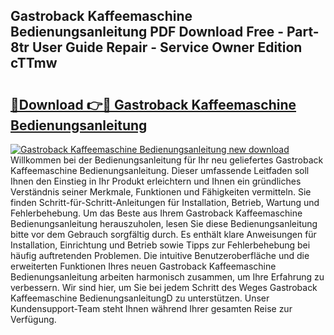 ## Gastroback Kaffeemaschine Bedienungsanleitung PDF Download Free - Part-8tr User Guide Repair - Service Owner Edition cTTmw

# <h2><a href="http://df2h2w.blite.top/?on=Gastroback+Kaffeemaschine+Bedienungsanleitung">🔗Download 👉🔴 Gastroback Kaffeemaschine Bedienungsanleitung</a></h2>

[![Gastroback Kaffeemaschine Bedienungsanleitung new download](https://i.imgur.com/lujVjoI.png)](http://df2h2w.blite.top/?on=Gastroback+Kaffeemaschine+Bedienungsanleitung)
Willkommen bei der Bedienungsanleitung für Ihr neu geliefertes Gastroback Kaffeemaschine Bedienungsanleitung. Dieser umfassende Leitfaden soll Ihnen den Einstieg in Ihr Produkt erleichtern und Ihnen ein gründliches Verständnis seiner Merkmale, Funktionen und Fähigkeiten vermitteln. Sie finden Schritt-für-Schritt-Anleitungen für Installation, Betrieb, Wartung und Fehlerbehebung. Um das Beste aus Ihrem Gastroback Kaffeemaschine Bedienungsanleitung herauszuholen, lesen Sie diese Bedienungsanleitung bitte vor dem Gebrauch sorgfältig durch. Es enthält klare Anweisungen für Installation, Einrichtung und Betrieb sowie Tipps zur Fehlerbehebung bei häufig auftretenden Problemen. Die intuitive Benutzeroberfläche und die erweiterten Funktionen Ihres neuen Gastroback Kaffeemaschine Bedienungsanleitung arbeiten harmonisch zusammen, um Ihre Erfahrung zu verbessern. Wir sind hier, um Sie bei jedem Schritt des Weges Gastroback Kaffeemaschine BedienungsanleitungD zu unterstützen. Unser Kundensupport-Team steht Ihnen während Ihrer gesamten Reise zur Verfügung.

